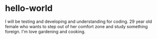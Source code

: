 # hello-world
I will be testing and developing and understanding for coding.
29 year old female who wants to step out of her comfort zone and study something foreign. I'm love gardening and cooking. 
